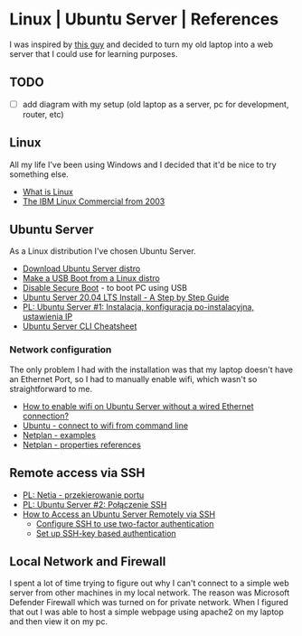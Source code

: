 # Linux | Ubuntu Server | References

I was inspired by [this guy](https://www.youtube.com/watch?v=wFjYzhkEBys) and decided to turn my old laptop into a web server that I could use for learning purposes.

## TODO

- [ ] add diagram with my setup (old laptop as a server, pc for development, router, etc)

## Linux

All my life I've been using Windows and I decided that it'd be nice to try something else. 

* [What is Linux](https://www.linux.com/what-is-linux/)
* [The IBM Linux Commercial from 2003](https://www.youtube.com/watch?v=x7ozaFbqg00)

## Ubuntu Server

As a Linux distribution I've chosen Ubuntu Server. 

* [Download Ubuntu Server distro](https://ubuntu.com/download/server#downloads)
* [Make a USB Boot from a Linux distro](https://www.pendrivelinux.com/universal-usb-installer-easy-as-1-2-3/)
* [Disable Secure Boot](https://docs.microsoft.com/en-us/windows-hardware/manufacture/desktop/disabling-secure-boot) - to boot PC using USB
* [Ubuntu Server 20.04 LTS Install - A Step by Step Guide](https://www.youtube.com/watch?v=xUH256WAWt0)
* [PL: Ubuntu Server #1: Instalacja, konfiguracja po-instalacyjna, ustawienia IP](https://www.youtube.com/watch?v=uNqxUWiAoRk)
* [Ubuntu Server CLI Cheatsheet](https://assets.ubuntu.com/v1/f401c3f4-Ubuntu_Server_CLI_pro_tips_2020-04.pdf)

### Network configuration

The only problem I had with the installation was that my laptop doesn't have an Ethernet Port, so I had to manually enable wifi, which wasn't so straightforward to me.

* [How to enable wifi on Ubuntu Server without a wired Ethernet connection?](https://medium.com/@yping88/how-to-enable-wi-fi-on-ubuntu-server-20-04-without-a-wired-ethernet-connection-42e0b71ca198)
* [Ubuntu - connect to wifi from command line](https://linuxconfig.org/ubuntu-20-04-connect-to-wifi-from-command-line)
* [Netplan - examples](https://netplan.io/examples/)
* [Netplan - properties references](https://netplan.io/reference/#properties-for-device-type-wifis%3A)

## Remote access via SSH

* [PL: Netia - przekierowanie portu](https://www.netia.pl/pl/srednie-i-duze-firmy/pomoc/produkty/najpopularniejsze/przekierowanie-portu-(port-forwarding)-na-netia-sp)
* [PL: Ubuntu Server #2: Połączenie SSH](https://www.youtube.com/watch?v=4IFEOOqhF9o)
* [How to Access an Ubuntu Server Remotely via SSH](https://www.youtube.com/watch?v=DI3G-TfY1wM)
  * [Configure SSH to use two-factor authentication](https://ubuntu.com/tutorials/configure-ssh-2fa#1-overview)
  * [Set up SSH-key based authentication](https://www.digitalocean.com/community/tutorials/how-to-set-up-ssh-keys-on-ubuntu-20-04)


## Local Network and Firewall

I spent a lot of time trying to figure out why I can't connect to a simple web server from other machines in my local network. The reason was Microsoft Defender Firewall which was turned on for private network. When I figured that out I was able to host a simple webpage using apache2 on my laptop and then view it on my pc. 
